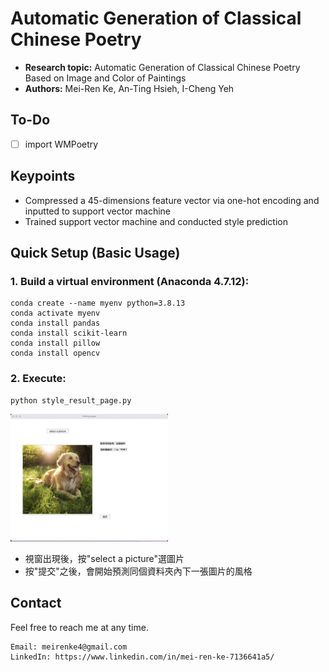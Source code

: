# Automatic Generation of Classical Chinese Poetry

* **Research topic:** Automatic Generation of Classical Chinese Poetry Based on Image and Color of Paintings
* **Authors:** Mei-Ren Ke, An-Ting Hsieh, I-Cheng Yeh

## To-Do
* [ ] import WMPoetry

## Keypoints
* Compressed a 45-dimensions feature vector via one-hot encoding and inputted to support vector machine
* Trained support vector machine and conducted style prediction

## Quick Setup (Basic Usage)
### 1. Build a virtual environment (Anaconda 4.7.12):
``` 
conda create --name myenv python=3.8.13 
conda activate myenv
conda install pandas
conda install scikit-learn
conda install pillow
conda install opencv
```

### 2. Execute: 
```
python style_result_page.py
```

<img src="example.png" width="50%" height="50%" >

* 視窗出現後，按"select a picture"選圖片
* 按"提交"之後，會開始預測同個資料夾內下一張圖片的風格

## Contact
Feel free to reach me at any time.
<pre><code>Email: meirenke4@gmail.com
LinkedIn: https://www.linkedin.com/in/mei-ren-ke-7136641a5/ </code></pre>